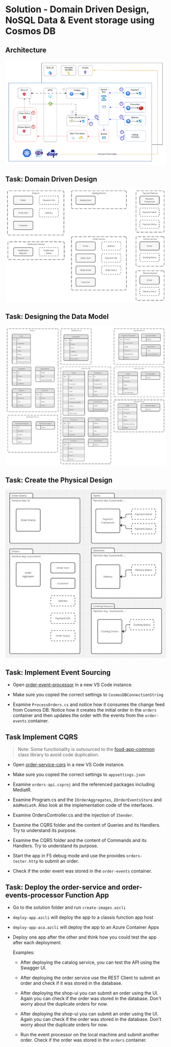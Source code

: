 # Solution - Domain Driven Design, NoSQL Data & Event storage using Cosmos DB

## Architecture

![architecture](_images/app.png)

## Task: Domain Driven Design

![domain-model](_images/domain-model.png)

## Task: Designing the Data Model

![data-model](_images/data-model.png)

## Task: Create the Physical Design

![physical-design](_images/physical-design.png)

## Task: Implement Event Sourcing

- Open [order-event-processor](./order-events-processor/) in a new VS Code instance.

- Make sure you copied the correct settings to `CosmosDBConnectionString`

- Examine `ProcessOrders.cs` and notice how it consumes the change feed from Cosmos DB. Notice how it creates the initial order in the `orders` container and then updates the order with the events from the `order-events` container.

## Task Implement CQRS

>Note: Some functionality is outsourced to the [food-app-common](./food-app-common/) class library to avoid code duplication. 

- Open [order-service-cqrs](./order-service/) in a new VS Code instance.

- Make sure you copied the correct settings to `appsettings.json`

- Examine `orders-api.csproj` and the referenced packages including MediatR.

- Examine Program.cs and the `IOrderAggregates`, `IOrderEventsStore` and `AddMediatR`. Also look at the implementation code of the interfaces.

- Examine OrdersController.cs and the injection of `ISender`.

- Examine the CQRS folder and the content of Queries and its Handlers. Try to understand its purpose.

- Examine the CQRS folder and the content of Commands and its Handlers. Try to understand its purpose.

- Start the app in F5 debug mode and use the provides `orders-tester.http` to submit an order.

- Check if the order event was stored in the `order-events` container.

## Task: Deploy the order-service and order-events-processor Function App

- Go to the solution folder and run `create-images.azcli`

- `deploy-app.azcli` will deploy the app to a classis function app host

- `deploy-app-aca.azcli` will deploy the app to an Azure Container Apps

- Deploy one app after the other and think how you could test the app after each deployment.

  Examples:

  - After deploying the catalog service, you can test the API using the Swagger UI.

  - After deploying the order service use the REST Client to submit an order and check if it was stored in the database.

  - After deploying the shop-ui you can submit an order using the UI. Again you can check if the order was stored in the database. Don't worry about the duplicate orders for now.

  - After deploying the shop-ui you can submit an order using the UI. Again you can check if the order was stored in the database. Don't worry about the duplicate orders for now.

  - Run the event processor on the local machine and submit another order. Check if the order was stored in the `orders` container.